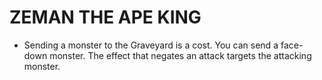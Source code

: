 # ZEMAN THE APE KING

*   Sending a monster to the Graveyard is a cost. You can send a face-down monster. The effect that negates an attack targets the attacking monster.
